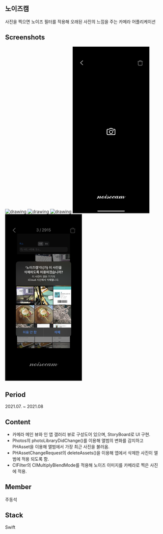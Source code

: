 ## 노이즈캠

사진을 찍으면 노이즈 필터를 적용해 오래된 사진의 느낌을 주는 카메라 어플리케이션

## Screenshots

<div display="flex">
	<img src="https://github.com/MojitoBar/NoiseCamera/blob/main/screenshot5.png" alt="drawing" width="250"/>
	<img src="https://github.com/MojitoBar/NoiseCamera/blob/main/screenshot4.png" alt="drawing" width="250"/>
	<img src="https://github.com/MojitoBar/NoiseCamera/blob/main/screenshot3.png" alt="drawing" width="250"/>
	<img src="https://github.com/MojitoBar/NoiseCamera/blob/main/screenshot2.png" alt="drawing" width="250"/>
	<img src="https://github.com/MojitoBar/NoiseCamera/blob/main/screenshot1.png" alt="drawing" width="250"/>
</div>


## Period

2021.07. ~ 2021.08

## Content

- 카메라 메인 뷰와 인 앱 갤러리 뷰로 구성도어 있으며, StoryBoard로 UI 구현.
- Photos의 photoLibraryDidChange()를 이용해 앨범의 변화를 감지하고 PHAsset을 이용해 앨범에서 가장 최근 사진을 불러옴.
- PHAssetChangeRequest의 deleteAssets()을 이용해 앱에서 삭제한 사진이 앨범에 적용 되도록 함.
- CIFilter의 CIMultiplyBlendMode를 적용해 노이즈 이미지를 카메라로 찍은 사진에 적용.

## Member

주동석

## Stack

Swift
